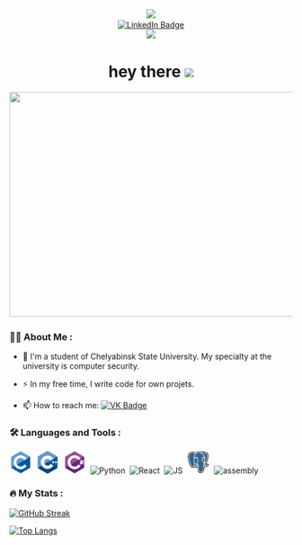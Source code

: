 
<div id="header" align="center">
  <img src="https://media.giphy.com/media/6ib6KPmkeAjDTxMxij/giphy.gif" width="100"/>
  <div id="badges">
    <a href="https://vk.com/toxicmouse7">
      <img src="https://img.shields.io/badge/VK-blue?logo=VK&logocolor=blue" alt="LinkedIn Badge"/>
    </a>
  </div>
  <img src="https://komarev.com/ghpvc/?username=toxicmouse7"/>
  <h1>
  hey there
  <img src="https://media.giphy.com/media/hvRJCLFzcasrR4ia7z/giphy.gif" width="30px"/>
</h1>
</div>
<div align="center">
  <img src="https://media.giphy.com/media/42HOrlymNrqYvY5zs0/giphy.gif" width="600" height="400"/>
</div>

### :man_technologist: About Me :

- :telescope: I'm a student of Chelyabinsk State University. My specialty at the university is computer security.

- :zap: In my free time, I write code for own projets.

- :mailbox: How to reach me: [![VK Badge](https://img.shields.io/badge/VK-blue?logo=VK&logocolor=blue)](https://vk.com/toxicmouse7)

### :hammer_and_wrench: Languages and Tools :

<div>
  <img src="https://github.com/devicons/devicon/blob/master/icons/c/c-original.svg" title="C" alt="C" width="40" height="40"/>&nbsp;
  <img src="https://github.com/devicons/devicon/blob/master/icons/cplusplus/cplusplus-original.svg" title="C++" alt="C++" width="40" height="40"/>&nbsp;
  <img src="https://github.com/devicons/devicon/blob/master/icons/csharp/csharp-original.svg" title="C#" alt="C#" width="40" height="40"/>&nbsp;
  <img src="https://github.com/devicons/devicon/tree/master/icons/python-original.svg" title="Python" alt="Python" width="40" height="40"/>&nbsp;
  <img src="https://github.com/devicons/devicon/tree/master/icons/react-original.svg" title="React" alt="React" width="40" height="40"/>&nbsp;
  <img src="https://github.com/devicons/devicon/tree/master/icons/javascript-original.svg" title="JS" alt="JS" width="40" height="40"/>&nbsp;
  <img src="https://github.com/devicons/devicon/blob/master/icons/postgresql/postgresql-original.svg" title="postgresql" alt="postgresql" width="40" height="40"/>&nbsp;
  <img src="https://sap1emu.net/img/Docs/asm.svg" title="assembly" alt="assembly" width="40" height="40"/>&nbsp;
</div>

### :fire: My Stats :

[![GitHub Streak](http://github-readme-streak-stats.herokuapp.com?user=toxicmouse7&theme=dark&background=000000)](https://git.io/streak-stats)

[![Top Langs](https://github-readme-stats.vercel.app/api/top-langs/?username=toxicmouse7&layout=compact&theme=vision-friendly-dark)](https://github.com/anuraghazra/github-readme-stats)